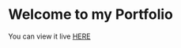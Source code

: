 # Welcome to my Portfolio

You can view it live [HERE](https://lustrous-narwhal-22291b.netlify.app/)
